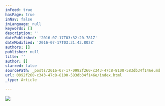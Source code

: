 ```yaml
---
inFeed: true
hasPage: true
inNav: false
inLanguage: null
keywords: []
description: ''
datePublished: '2016-07-17T03:32:20.781Z'
dateModified: '2016-07-17T03:31:43.802Z'
authors: []
publisher: null
title: ''
author: []
starred: false
sourcePath: _posts/2016-07-17-0992f260-c343-47c8-8100-583db34f146e.md
url: 0992f260-c343-47c8-8100-583db34f146e/index.html
_type: Article

---
```

![](https://the-grid-user-content.s3-us-west-2.amazonaws.com/b06fef06-9a3c-4dd8-be3e-74aca881e7e0.jpg)